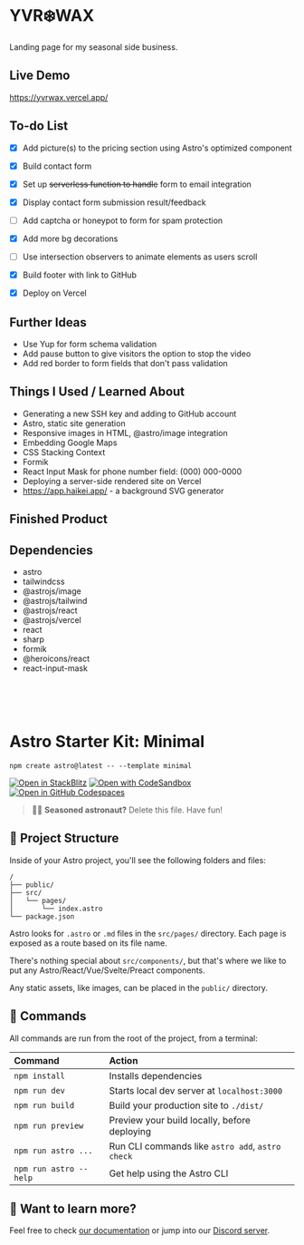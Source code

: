 # YVR❄️WAX
Landing page for my seasonal side business.  
  

  
## Live Demo  
  https://yvrwax.vercel.app/
  
## To-do List  
- [x] Add picture(s) to the pricing section using Astro's optimized component
- [x] Build contact form
- [x] Set up ~~serverless function to handle~~ form to email integration
- [x] Display contact form submission result/feedback
- [ ] Add captcha or honeypot to form for spam protection
- [x] Add more bg decorations
- [ ] Use intersection observers to animate elements as users scroll
- [x] Build footer with link to GitHub
- [x] Deploy on Vercel
  

  
## Further Ideas  
* Use Yup for form schema validation
* Add pause button to give visitors the option to stop the video
* Add red border to form fields that don't pass validation
  

## Things I Used / Learned About
* Generating a new SSH key and adding to GitHub account
* Astro, static site generation
* Responsive images in HTML, @astro/image integration
* Embedding Google Maps  
* CSS Stacking Context  
* Formik
* React Input Mask for phone number field: (000) 000-0000
* Deploying a server-side rendered site on Vercel
* https://app.haikei.app/ - a background SVG generator

## Finished Product  


## Dependencies
* astro
* tailwindcss
* @astrojs/image
* @astrojs/tailwind
* @astrojs/react
* @astrojs/vercel
* react
* sharp
* formik
* @heroicons/react
* react-input-mask

<br/>
<br/>
<br/>

# Astro Starter Kit: Minimal

```
npm create astro@latest -- --template minimal
```

[![Open in StackBlitz](https://developer.stackblitz.com/img/open_in_stackblitz.svg)](https://stackblitz.com/github/withastro/astro/tree/latest/examples/minimal)
[![Open with CodeSandbox](https://assets.codesandbox.io/github/button-edit-lime.svg)](https://codesandbox.io/p/sandbox/github/withastro/astro/tree/latest/examples/minimal)
[![Open in GitHub Codespaces](https://github.com/codespaces/badge.svg)](https://codespaces.new/withastro/astro?devcontainer_path=.devcontainer/minimal/devcontainer.json)

> 🧑‍🚀 **Seasoned astronaut?** Delete this file. Have fun!

## 🚀 Project Structure

Inside of your Astro project, you'll see the following folders and files:

```
/
├── public/
├── src/
│   └── pages/
│       └── index.astro
└── package.json
```

Astro looks for `.astro` or `.md` files in the `src/pages/` directory. Each page is exposed as a route based on its file name.

There's nothing special about `src/components/`, but that's where we like to put any Astro/React/Vue/Svelte/Preact components.

Any static assets, like images, can be placed in the `public/` directory.

## 🧞 Commands

All commands are run from the root of the project, from a terminal:

| Command                | Action                                           |
| :--------------------- | :----------------------------------------------- |
| `npm install`          | Installs dependencies                            |
| `npm run dev`          | Starts local dev server at `localhost:3000`      |
| `npm run build`        | Build your production site to `./dist/`          |
| `npm run preview`      | Preview your build locally, before deploying     |
| `npm run astro ...`    | Run CLI commands like `astro add`, `astro check` |
| `npm run astro --help` | Get help using the Astro CLI                     |

## 👀 Want to learn more?

Feel free to check [our documentation](https://docs.astro.build) or jump into our [Discord server](https://astro.build/chat).
